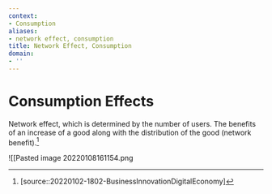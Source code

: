 ```yaml
---
context:
- Consumption
aliases:
- network effect, consumption
title: Network Effect, Consumption
domain:
- ''
---
```


# Consumption Effects

Network effect, which is determined by the number of users. The benefits of an increase of a good along with the distribution of the good (network benefit).[^1]

![[Pasted image 20220108161154.png

[^1]: [source::20220102-1802-BusinessInnovationDigitalEconomy]
